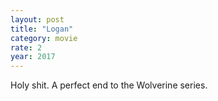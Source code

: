 ```yaml
---
layout: post
title: "Logan"
category: movie
rate: 2
year: 2017
---
```


Holy shit. A perfect end to the Wolverine series.